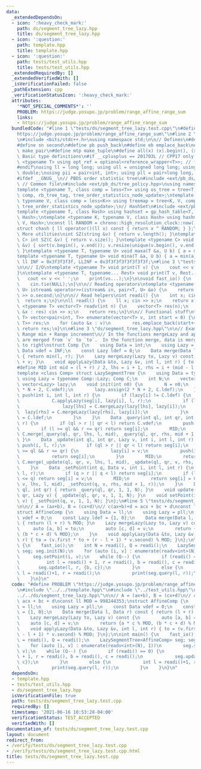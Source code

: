 ```yaml
---
data:
  _extendedDependsOn:
  - icon: ':heavy_check_mark:'
    path: ds/segment_tree_lazy.hpp
    title: ds/segment_tree_lazy.hpp
  - icon: ':question:'
    path: template.hpp
    title: template.hpp
  - icon: ':question:'
    path: tests/test_utils.hpp
    title: tests/test_utils.hpp
  _extendedRequiredBy: []
  _extendedVerifiedWith: []
  _isVerificationFailed: false
  _pathExtension: cpp
  _verificationStatusIcon: ':heavy_check_mark:'
  attributes:
    '*NOT_SPECIAL_COMMENTS*': ''
    PROBLEM: https://judge.yosupo.jp/problem/range_affine_range_sum
    links:
    - https://judge.yosupo.jp/problem/range_affine_range_sum
  bundledCode: "#line 1 \"tests/ds/segment_tree_lazy.test.cpp\"\n#define PROBLEM \"\
    https://judge.yosupo.jp/problem/range_affine_range_sum\"\n#line 2 \"template.hpp\"\
    \n#include <bits/stdc++.h>\nusing namespace std;\n\n// Defines\n#define fs first\n\
    #define sn second\n#define pb push_back\n#define eb emplace_back\n#define mpr\
    \ make_pair\n#define mtp make_tuple\n#define all(x) (x).begin(), (x).end()\n//\
    \ Basic type definitions\n#if __cplusplus == 201703L // CPP17 only things\ntemplate\
    \ <typename T> using opt_ref = optional<reference_wrapper<T>>; // for some templates\n\
    #endif\nusing ll = long long; using ull = unsigned long long; using ld = long\
    \ double;\nusing pii = pair<int, int>; using pll = pair<long long, long long>;\n\
    #ifdef __GNUG__\n// PBDS order statistic tree\n#include <ext/pb_ds/assoc_container.hpp>\
    \ // Common file\n#include <ext/pb_ds/tree_policy.hpp>\nusing namespace __gnu_pbds;\n\
    template <typename T, class comp = less<T>> using os_tree = tree<T, null_type,\
    \ comp, rb_tree_tag, tree_order_statistics_node_update>;\ntemplate <typename K,\
    \ typename V, class comp = less<K>> using treemap = tree<K, V, comp, rb_tree_tag,\
    \ tree_order_statistics_node_update>;\n// HashSet\n#include <ext/pb_ds/assoc_container.hpp>\n\
    template <typename T, class Hash> using hashset = gp_hash_table<T, null_type,\
    \ Hash>;\ntemplate <typename K, typename V, class Hash> using hashmap = gp_hash_table<K,\
    \ V, Hash>;\nconst ll RANDOM = chrono::high_resolution_clock::now().time_since_epoch().count();\n\
    struct chash { ll operator()(ll x) const { return x ^ RANDOM; } };\n#endif\n//\
    \ More utilities\nint SZ(string &v) { return v.length(); }\ntemplate <typename\
    \ C> int SZ(C &v) { return v.size(); }\ntemplate <typename C> void UNIQUE(vector<C>\
    \ &v) { sort(v.begin(), v.end()); v.resize(unique(v.begin(), v.end()) - v.begin());\
    \ }\ntemplate <typename T, typename U> void maxa(T &a, U b) { a = max(a, b); }\n\
    template <typename T, typename U> void mina(T &a, U b) { a = min(a, b); }\nconst\
    \ ll INF = 0x3f3f3f3f, LLINF = 0x3f3f3f3f3f3f3f3f;\n#line 3 \"tests/test_utils.hpp\"\
    \n\n// I/O\ntemplate <typename T> void print(T v) {\n    cout << v << '\\n';\n\
    }\n\ntemplate <typename T, typename... Rest> void print(T v, Rest... vs) {\n \
    \   cout << v << ' ';\n    print(vs...);\n}\n\nvoid fast_io() {\n    ios_base::sync_with_stdio(false);\n\
    \    cin.tie(NULL);\n}\n\n// Reading operators\ntemplate <typename T, typename\
    \ U> istream& operator>>(istream& in, pair<T, U> &o) {\n    return in >> o.first\
    \ >> o.second;\n}\n\n// Read helpers\nint readi() {\n    int x; cin >> x;\n  \
    \  return x;\n}\n\nll readl() {\n    ll x; cin >> x;\n    return x;\n}\n\ntemplate\
    \ <typename T> vector<T> readv(int n) {\n    vector<T> res(n);\n    for (auto\
    \ &x : res) cin >> x;\n    return res;\n}\n\n// Functional stuff\ntemplate <typename\
    \ T> vector<pair<int, T>> enumerate(vector<T> v, int start = 0) {\n    vector<pair<int,\
    \ T>> res;\n    for (auto &x : v)\n        res.emplace_back(start++, x);\n   \
    \ return res;\n}\n\n#line 3 \"ds/segment_tree_lazy.hpp\"\n\n// Example comparator:\
    \ Range min + Range increment\n// In the functions mergeLazy and applyLazy, objects\
    \ are merged from `v` to `to`.  In the function merge, data is merged from left\
    \ to right\nstruct Comp {\n    using Data = int;\n    using Lazy = int;\n    const\
    \ Data vdef = INF;\n    const Lazy ldef = 0;\n    Data merge(Data l, Data r) const\
    \ { return min(l, r); }\n    Lazy mergeLazy(Lazy to, Lazy v) const { return to\
    \ + v; }\n    void applyLazy(Data &to, Lazy &v, int l, int r) { to += v; }\n};\n\
    #define MID int mid = (l + r) / 2, lhs = i + 1, rhs = i + (mid - l + 1) * 2;\n\
    template <class Comp> struct LazySegmentTree {\n    using Data = typename Comp::Data;\
    \ using Lazy = typename Comp::Lazy; Comp C;\n    int N;\n    vector<Data> seg;\
    \ vector<Lazy> lazy;\n    void init(int n0) {\n        N = n0;\n        seg.assign(2\
    \ * N + 2, C.vdef);\n        lazy.assign(2 * N + 2, C.ldef);\n    }\n    void\
    \ push(int i, int l, int r) {\n        if (lazy[i] != C.ldef) {\n            MID;\n\
    \            C.applyLazy(seg[i], lazy[i], l, r);\n            if (l != r) {\n\
    \                lazy[lhs] = C.mergeLazy(lazy[lhs], lazy[i]);\n              \
    \  lazy[rhs] = C.mergeLazy(lazy[rhs], lazy[i]);\n            }\n            lazy[i]\
    \ = C.ldef;\n        }\n    }\n    Data _query(int ql, int qr, int i, int l, int\
    \ r) {\n        if (ql > r || qr < l) return C.vdef;\n        push(i, l, r);\n\
    \        if (l >= ql && r <= qr) return seg[i];\n        MID;\n        return\
    \ C.merge(_query(ql, qr, lhs, l, mid), _query(ql, qr, rhs, mid + 1, r));\n   \
    \ }\n    Data _update(int ql, int qr, Lazy v, int i, int l, int r) {\n       \
    \ push(i, l, r);\n        if (ql > r || qr < l) return seg[i];\n        if (l\
    \ >= ql && r <= qr) {\n            lazy[i] = v;\n            push(i, l, r);\n\
    \            return seg[i];\n        }\n        MID;\n        return seg[i] =\
    \ C.merge(_update(ql, qr, v, lhs, l, mid), _update(ql, qr, v, rhs, mid + 1, r));\n\
    \    }\n    Data _setPoint(int q, Data v, int i, int l, int r) {\n        push(i,\
    \ l, r);\n        if (q > r || q < l) return seg[i];\n        if (l >= q && r\
    \ <= q) return seg[i] = v;\n        MID;\n        return seg[i] = C.merge(_setPoint(q,\
    \ v, lhs, l, mid), _setPoint(q, v, rhs, mid + 1, r));\n    }\n    Data query(int\
    \ ql, int qr) { return _query(ql, qr, 1, 1, N); }\n    void update(int ql, int\
    \ qr, Lazy v) { _update(ql, qr, v, 1, 1, N); }\n    void setPoint(int q, Data\
    \ v) { _setPoint(q, v, 1, 1, N); }\n};\n#line 5 \"tests/ds/segment_tree_lazy.test.cpp\"\
    \n\n// A = (ax+b), B = (cx+d)\n// c(ax+b)+d = acx + bc + d\nconst ll MOD = 998244353;\n\
    struct AffineComp {\n    using Data = ll;\n    using Lazy = pll;\n    const Data\
    \ vdef = 0;\n    const Lazy ldef = {1, 0};\n    Data merge(Data l, Data r) const\
    \ { return (l + r) % MOD; }\n    Lazy mergeLazy(Lazy to, Lazy v) const {\n   \
    \     auto [a, b] = to;\n        auto [c, d] = v;\n        return {a * c % MOD,\
    \ (b * c + d) % MOD};\n    }\n    void applyLazy(Data &to, Lazy &v, int l, int\
    \ r) { to = (v.first * to + (r - l + 1) * v.second) % MOD; }\n};\n\nint main()\
    \ {\n    fast_io();\n    int N = readi(), Q = readi();\n    LazySegmentTree<AffineComp>\
    \ seg; seg.init(N);\n    for (auto [i, v] : enumerate(readv<int>(N), 1))\n   \
    \     seg.setPoint(i, v);\n    while (Q--) {\n        if (readi() == 0) {\n  \
    \          int l = readi() + 1, r = readi(), b = readi(), c = readi();\n     \
    \       seg.update(l, r, {b, c});\n        }\n        else {\n            int\
    \ l = readi()+1, r = readi();\n            print(seg.query(l, r));\n        }\n\
    \    }\n}\n"
  code: "#define PROBLEM \"https://judge.yosupo.jp/problem/range_affine_range_sum\"\
    \n#include \"../../template.hpp\"\n#include \"../test_utils.hpp\"\n#include \"\
    ../../ds/segment_tree_lazy.hpp\"\n\n// A = (ax+b), B = (cx+d)\n// c(ax+b)+d =\
    \ acx + bc + d\nconst ll MOD = 998244353;\nstruct AffineComp {\n    using Data\
    \ = ll;\n    using Lazy = pll;\n    const Data vdef = 0;\n    const Lazy ldef\
    \ = {1, 0};\n    Data merge(Data l, Data r) const { return (l + r) % MOD; }\n\
    \    Lazy mergeLazy(Lazy to, Lazy v) const {\n        auto [a, b] = to;\n    \
    \    auto [c, d] = v;\n        return {a * c % MOD, (b * c + d) % MOD};\n    }\n\
    \    void applyLazy(Data &to, Lazy &v, int l, int r) { to = (v.first * to + (r\
    \ - l + 1) * v.second) % MOD; }\n};\n\nint main() {\n    fast_io();\n    int N\
    \ = readi(), Q = readi();\n    LazySegmentTree<AffineComp> seg; seg.init(N);\n\
    \    for (auto [i, v] : enumerate(readv<int>(N), 1))\n        seg.setPoint(i,\
    \ v);\n    while (Q--) {\n        if (readi() == 0) {\n            int l = readi()\
    \ + 1, r = readi(), b = readi(), c = readi();\n            seg.update(l, r, {b,\
    \ c});\n        }\n        else {\n            int l = readi()+1, r = readi();\n\
    \            print(seg.query(l, r));\n        }\n    }\n}\n"
  dependsOn:
  - template.hpp
  - tests/test_utils.hpp
  - ds/segment_tree_lazy.hpp
  isVerificationFile: true
  path: tests/ds/segment_tree_lazy.test.cpp
  requiredBy: []
  timestamp: '2021-06-16 10:53:28-04:00'
  verificationStatus: TEST_ACCEPTED
  verifiedWith: []
documentation_of: tests/ds/segment_tree_lazy.test.cpp
layout: document
redirect_from:
- /verify/tests/ds/segment_tree_lazy.test.cpp
- /verify/tests/ds/segment_tree_lazy.test.cpp.html
title: tests/ds/segment_tree_lazy.test.cpp
---
```


